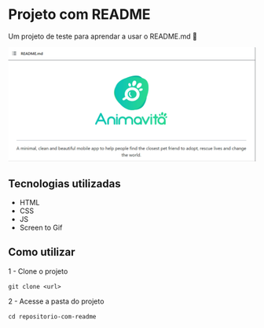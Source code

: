 # Projeto com README
Um projeto de teste para aprendar a usar o README.md 🚀

[<img src="errorunwordklow.gif" alt="gif da Animavita">](https://github.com/animavita/animavita)

## Tecnologias utilizadas
- HTML
- CSS
- JS
- Screen to Gif

## Como utilizar

1 - Clone o projeto
```
git clone <url>
```

2 - Acesse a pasta do projeto
```
cd repositorio-com-readme
```
